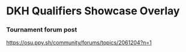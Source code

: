 # DKH Qualifiers Showcase Overlay

### Tournament forum post
https://osu.ppy.sh/community/forums/topics/2061204?n=1